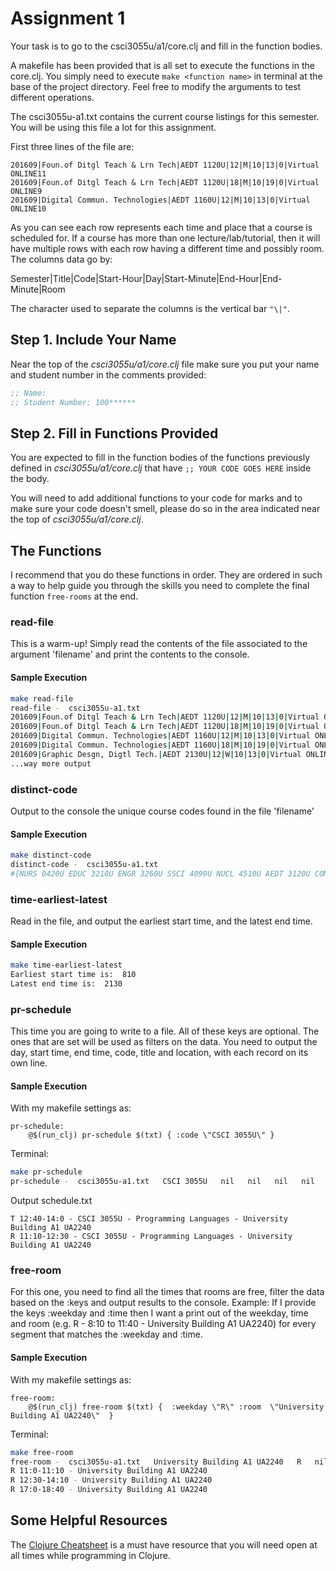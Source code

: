 # Assignment 1

Your task is to go to the csci3055u/a1/core.clj and fill in the function bodies.

A makefile has been provided that is all set to execute the functions in the core.clj. You simply need to execute `make <function name>` in terminal at the base of the project directory. Feel free to modify the arguments to test different operations.

The csci3055u-a1.txt contains the current course listings for this semester. You will be using this file a lot for this assignment. 

First three lines of the file are:
```
201609|Foun.of Ditgl Teach & Lrn Tech|AEDT 1120U|12|M|10|13|0|Virtual ONLINE11
201609|Foun.of Ditgl Teach & Lrn Tech|AEDT 1120U|18|M|10|19|0|Virtual ONLINE9
201609|Digital Commun. Technologies|AEDT 1160U|12|M|10|13|0|Virtual ONLINE10
```

As you can see each row represents each time and place that a course is scheduled for. If a course has more than one lecture/lab/tutorial, then it will have multiple rows with each row having a different time and possibly room. The columns data go by:

Semester|Title|Code|Start-Hour|Day|Start-Minute|End-Hour|End-Minute|Room 

The character used to separate the columns is the vertical bar `"\|"`.

## Step 1. Include Your Name

Near the top of the *csci3055u/a1/core.clj* file make sure you put your name and student number in the comments provided:

```clojure
;; Name: 
;; Student Number: 100******
```

## Step 2. Fill in Functions Provided

You are expected to fill in the function bodies of the functions previously defined in *csci3055u/a1/core.clj* that have `;; YOUR CODE GOES HERE` inside the body.

You will need to add additional functions to your code for marks and to make sure your code doesn't smell, please do so in the area indicated near the top of *csci3055u/a1/core.clj*.

## The Functions

I recommend that you do these functions in order. They are ordered in such a way to help guide you through the skills you need to complete the final function `free-rooms` at the end. 

### read-file

This is a warm-up! Simply read the contents of the file associated to the argument 'filename' and print the contents to the console.

#### Sample Execution

```bash
make read-file
read-file -  csci3055u-a1.txt
201609|Foun.of Ditgl Teach & Lrn Tech|AEDT 1120U|12|M|10|13|0|Virtual ONLINE11
201609|Foun.of Ditgl Teach & Lrn Tech|AEDT 1120U|18|M|10|19|0|Virtual ONLINE9
201609|Digital Commun. Technologies|AEDT 1160U|12|M|10|13|0|Virtual ONLINE10
201609|Digital Commun. Technologies|AEDT 1160U|18|M|10|19|0|Virtual ONLINE5
201609|Graphic Desgn, Digtl Tech.|AEDT 2130U|12|W|10|13|0|Virtual ONLINE12
...way more output
```

### distinct-code

Output to the console the unique course codes found in the file 'filename'

#### Sample Execution

```bash
make distinct-code
distinct-code -  csci3055u-a1.txt
#{NURS 0420U EDUC 3210U ENGR 3260U SSCI 4099U NUCL 4510U AEDT 3120U COMM 1420U CHEM 3530U SSCI 2020U PSYC 2060U COMM 2210U INFR 4320U PHY 4020U NUCL 5060G CSCI 4110U MANE 4280U INFR 3495U COMM 3410U BUSI 3930U SSCI 2031U ENGR 3750U HLSC 2825U HLSC 1200U PSYC 1000U BUSI 2603U MATH 3030U MECE 4410U ENGR 3200U INFR 2395U COMM 2530U MCSC 6000G MATH 1000U BUSI 2620U NURS 2701U SSCI 6920G BUSI 3350U MECE 2640U CSCI 1040U INFR 3120U MECE 4210U MATH 1010U HLSC 5322G BIOL 1010U NURS 3400U SOFE 2800U CHEM 4050U PSYC 5510G INFR 4310U BUSI 3040U BUSI 4701U SSCI 1910U...
```

### time-earliest-latest

Read in the file, and output the earliest start time, and the latest end time.

#### Sample Execution

```bash
make time-earliest-latest
Earliest start time is:  810
Latest end time is:  2130
```

### pr-schedule

This time you are going to write to a file. All of these keys are optional. The ones that are set will be used as filters on the data. You need to output the day, start time, end time, code, title and location, with each record on its own line.

#### Sample Execution

With my makefile settings as:
```make
pr-schedule:
	@$(run_clj) pr-schedule $(txt) { :code \"CSCI 3055U\" }
```

Terminal:
```bash
make pr-schedule
pr-schedule -  csci3055u-a1.txt   CSCI 3055U   nil   nil   nil   nil
```

Output schedule.txt
```
T 12:40-14:0 - CSCI 3055U - Programming Languages - University Building A1 UA2240
R 11:10-12:30 - CSCI 3055U - Programming Languages - University Building A1 UA2240
```

### free-room 

For this one, you need to find all the times that rooms are free, filter the data based on the :keys and output results to the console. Example: If I provide the keys :weekday and :time then I want a print out of the weekday, time and room (e.g. R - 8:10 to 11:40 - University Building A1 UA2240) for every segment that matches the :weekday and :time.

#### Sample Execution

With my makefile settings as:
```make
free-room:
	@$(run_clj) free-room $(txt) {  :weekday \"R\" :room  \"University Building A1 UA2240\"  }
```

Terminal:
```bash
make free-room
free-room -  csci3055u-a1.txt   University Building A1 UA2240   R   nil
R 11:0-11:10 - University Building A1 UA2240
R 12:30-14:10 - University Building A1 UA2240
R 17:0-18:40 - University Building A1 UA2240
```


## Some Helpful Resources 

The [Clojure Cheatsheet](http://clojure.org/api/cheatsheet) is a must have resource that you will need open at all times while programming in Clojure.
